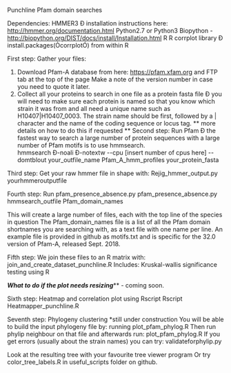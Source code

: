 Punchline Pfam domain searches

Dependencies:
HMMER3 Ð installation instructions here: http://hmmer.org/documentation.html
Python2.7 or Python3
Biopython - http://biopython.org/DIST/docs/install/Installation.html
R
R corrplot library Ð install.packages(ÒcorrplotÓ) from within R

First step:
Gather your files:
1. Download Pfam-A database from here: https://pfam.xfam.org and FTP tab at the top of the page
                Make a note of the version number in case you need to quote it later.
2. Collect all your proteins to search in one file as a protein fasta file Ð you will need to make sure each protein is named so that you know which strain it was from and all need a unique name such as H10407|H10407_0003.  The strain name should be first, followed by a | character and the name of the coding sequence or locus tag.
** more details on how to do this if requested **
Second step:
        Run Pfam Ð the fastest way to search a large number of protein sequences with a large number of Pfam motifs is to use hmmsearch.  
hmmsearch Ð-noali Ð-notextw --cpu [insert number of cpus here] --domtblout your_outfile_name Pfam_A_hmm_profiles your_protein_fasta

Third step:
         Get your raw hmmer file in shape with:
         Rejig_hmmer_output.py yourhmmeroutputfile

Fourth step:
         Run pfam_presence_absence.py
pfam_presence_absence.py hmmsearch_outfile Pfam_domain_names

This will create a large number of files, each with the top line of the species in question
The Pfam_domain_names file is a list of all the Pfam domain shortnames you are searching with, as a text file with one name per line.  An example file is provided in github as motifs.txt and is specific for the 32.0 version of Pfam-A, released Sept. 2018.

Fifth step:
         We join these files to an R matrix with:
join_and_create_dataset_punchline.R
       Includes:
   Kruskal-wallis significance testing using R

***What to do if the plot needs resizing***** - coming soon.

Sixth step:
          Heatmap and correlation plot using Rscript
Rscript Heatmapper_punchline.R

Seventh step:
          Phylogeny clustering
*still under construction
You will be able to build the input phylogeny file by: running plot_pfam_phylog.R
Then run phylip neighbour on that file and afterwards run: plot_pfam_phylog.R
If you get errors (usually about the strain names) you can try: validateforphylip.py

Look at the resulting tree with your favourite tree viewer program
Or try color_tree_labels.R in useful_scripts folder on github.
         
